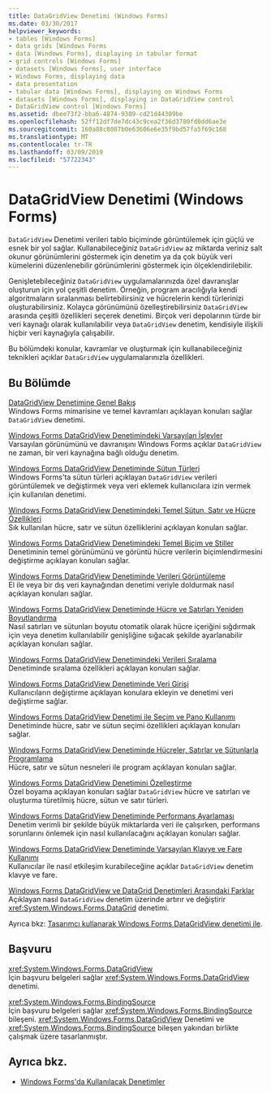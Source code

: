 ```yaml
---
title: DataGridView Denetimi (Windows Forms)
ms.date: 03/30/2017
helpviewer_keywords:
- tables [Windows Forms]
- data grids [Windows Forms
- data [Windows Forms], displaying in tabular format
- grid controls [Windows Forms]
- datasets [Windows Forms], user interface
- Windows Forms, displaying data
- data presentation
- tabular data [Windows Forms], displaying on Windows Forms
- datasets [Windows Forms], displaying in DataGridView control
- DataGridView control [Windows Forms]
ms.assetid: dbee73f2-bba6-4874-9389-cd21d44309be
ms.openlocfilehash: 52ff12df7de7dc43c9cea2f36d3780fd0dd6ae3e
ms.sourcegitcommit: 160a88c8087b0e63606e6e35f9bd57fa5f69c168
ms.translationtype: MT
ms.contentlocale: tr-TR
ms.lasthandoff: 03/09/2019
ms.locfileid: "57722343"
---
```

# <a name="datagridview-control-windows-forms"></a>DataGridView Denetimi (Windows Forms)
`DataGridView` Denetimi verileri tablo biçiminde görüntülemek için güçlü ve esnek bir yol sağlar. Kullanabileceğiniz `DataGridView` az miktarda veriniz salt okunur görünümlerini göstermek için denetim ya da çok büyük veri kümelerini düzenlenebilir görünümlerini göstermek için ölçeklendirilebilir.  
  
 Genişletebileceğiniz `DataGridView` uygulamalarınızda özel davranışlar oluşturun için yol çeşitli denetim. Örneğin, program aracılığıyla kendi algoritmaların sıralanması belirtebilirsiniz ve hücrelerin kendi türlerinizi oluşturabilirsiniz. Kolayca görünümünü özelleştirebilirsiniz `DataGridView` arasında çeşitli özellikleri seçerek denetimi. Birçok veri depolarının türde bir veri kaynağı olarak kullanılabilir veya `DataGridView` denetim, kendisiyle ilişkili hiçbir veri kaynağıyla çalışabilir.  
  
 Bu bölümdeki konular, kavramlar ve oluşturmak için kullanabileceğiniz teknikleri açıklar `DataGridView` uygulamalarınızla özellikleri.  
  
## <a name="in-this-section"></a>Bu Bölümde  
 [DataGridView Denetimine Genel Bakış](datagridview-control-overview-windows-forms.md)  
 Windows Forms mimarisine ve temel kavramları açıklayan konuları sağlar `DataGridView` denetimi.  
  
 [Windows Forms DataGridView Denetimindeki Varsayılan İşlevler](default-functionality-in-the-windows-forms-datagridview-control.md)  
 Varsayılan görünümünü ve davranışını Windows Forms açıklar `DataGridView` ne zaman, bir veri kaynağına bağlı olduğu denetim.  
  
 [Windows Forms DataGridView Denetiminde Sütun Türleri](column-types-in-the-windows-forms-datagridview-control.md)  
 Windows Forms'ta sütun türleri açıklayan `DataGridView` verileri görüntülemek ve değiştirmek veya veri eklemek kullanıcılara izin vermek için kullanılan denetimi.  
  
 [Windows Forms DataGridView Denetimindeki Temel Sütun, Satır ve Hücre Özellikleri](basic-column-row-and-cell-features-wf-datagridview-control.md)  
 Sık kullanılan hücre, satır ve sütun özelliklerini açıklayan konuları sağlar.  
  
 [Windows Forms DataGridView Denetimindeki Temel Biçim ve Stiller](basic-formatting-and-styling-in-the-windows-forms-datagridview-control.md)  
 Denetiminin temel görünümünü ve görüntü hücre verilerin biçimlendirmesini değiştirme açıklayan konuları sağlar.  
  
 [Windows Forms DataGridView Denetiminde Verileri Görüntüleme](displaying-data-in-the-windows-forms-datagridview-control.md)  
 El ile veya bir dış veri kaynağından denetimi veriyle doldurmak nasıl açıklayan konuları sağlar.  
  
 [Windows Forms DataGridView Denetiminde Hücre ve Satırları Yeniden Boyutlandırma](resizing-columns-and-rows-in-the-windows-forms-datagridview-control.md)  
 Nasıl satırları ve sütunları boyutu otomatik olarak hücre içeriğini sığdırmak için veya denetim kullanılabilir genişliğine sığacak şekilde ayarlanabilir açıklayan konuları sağlar.  
  
 [Windows Forms DataGridView Denetimindeki Verileri Sıralama](sorting-data-in-the-windows-forms-datagridview-control.md)  
 Denetiminde sıralama özellikleri açıklayan konuları sağlar.  
  
 [Windows Forms DataGridView Denetiminde Veri Girişi](data-entry-in-the-windows-forms-datagridview-control.md)  
 Kullanıcıların değiştirme açıklayan konulara ekleyin ve denetimi veri değiştirme sağlar.  
  
 [Windows Forms DataGridView Denetimi ile Seçim ve Pano Kullanımı](selection-and-clipboard-use-with-the-windows-forms-datagridview-control.md)  
 Denetiminde hücre, satır ve sütun seçimi özellikleri açıklayan konuları sağlar.  
  
 [Windows Forms DataGridView Denetiminde Hücreler, Satırlar ve Sütunlarla Programlama](programming-with-cells-rows-and-columns-in-the-datagrid.md)  
 Hücre, satır ve sütun nesneleri ile program açıklayan konuları sağlar.  
  
 [Windows Forms DataGridView Denetimini Özelleştirme](customizing-the-windows-forms-datagridview-control.md)  
 Özel boyama açıklayan konuları sağlar `DataGridView` hücre ve satırları ve oluşturma türetilmiş hücre, sütun ve satır türleri.  
  
 [Windows Forms DataGridView Denetiminde Performans Ayarlaması](performance-tuning-in-the-windows-forms-datagridview-control.md)  
 Denetim verimli bir şekilde büyük miktarlarda veri ile çalışırken, performans sorunlarını önlemek için nasıl kullanılacağını açıklayan konuları sağlar.  
  
 [Windows Forms DataGridView Denetiminde Varsayılan Klavye ve Fare Kullanımı](default-keyboard-and-mouse-handling-in-the-windows-forms-datagridview-control.md)  
 Kullanıcılar ile nasıl etkileşim kurabileceğine açıklar `DataGridView` denetim klavye ve fare.  
  
 [Windows Forms DataGridView ve DataGrid Denetimleri Arasındaki Farklar](differences-between-the-windows-forms-datagridview-and-datagrid-controls.md)  
 Açıklayan nasıl `DataGridView` denetim üzerinde artırır ve değiştirir <xref:System.Windows.Forms.DataGrid> denetimi.  
  
 Ayrıca bkz: [Tasarımcı kullanarak Windows Forms DataGridView denetimi ile](using-the-designer-with-the-windows-forms-datagridview-control.md).  
  
## <a name="reference"></a>Başvuru  
 <xref:System.Windows.Forms.DataGridView>  
 İçin başvuru belgeleri sağlar <xref:System.Windows.Forms.DataGridView> denetimi.  
  
 <xref:System.Windows.Forms.BindingSource>  
 İçin başvuru belgeleri sağlar <xref:System.Windows.Forms.BindingSource> bileşeni. <xref:System.Windows.Forms.DataGridView> Denetimi ve <xref:System.Windows.Forms.BindingSource> bileşen yakından birlikte çalışmak üzere tasarlanmıştır.  
  
## <a name="see-also"></a>Ayrıca bkz.
- [Windows Forms'da Kullanılacak Denetimler](controls-to-use-on-windows-forms.md)
